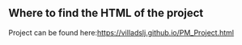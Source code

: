 ## Where to find the HTML of the project 

Project can be found here:https://villadslj.github.io/PM_Project.html

